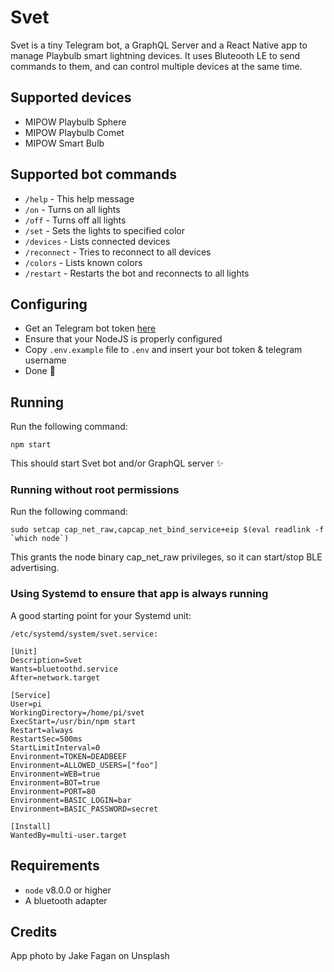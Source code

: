 # Svet
Svet is a tiny Telegram bot, a GraphQL Server and a React Native app to manage Playbulb smart lightning devices.
It uses Bluteooth LE to send commands to them, and can control multiple devices at the same time.

## Supported devices
* MIPOW Playbulb Sphere
* MIPOW Playbulb Comet
* MIPOW Smart Bulb

## Supported bot commands
* `/help` - This help message
* `/on` - Turns on all lights
* `/off` - Turns off all lights
* `/set` - Sets the lights to specified color
* `/devices` - Lists connected devices
* `/reconnect` - Tries to reconnect to all devices
* `/colors` - Lists known colors
* `/restart` - Restarts the bot and reconnects to all lights

## Configuring
* Get an Telegram bot token [here](https://core.telegram.org/bots#6-botfather)
* Ensure that your NodeJS is properly configured
* Copy `.env.example` file to `.env` and insert your bot token & telegram username
* Done :tada:

## Running
Run the following command:

    npm start
    
This should start Svet bot and/or GraphQL server :sparkles:

### Running without root permissions
Run the following command:

    sudo setcap cap_net_raw,capcap_net_bind_service+eip $(eval readlink -f `which node`)

This grants the node binary cap_net_raw privileges, so it can start/stop BLE advertising.

### Using Systemd to ensure that app is always running
A good starting point for your Systemd unit:
    
    /etc/systemd/system/svet.service:

    [Unit]
    Description=Svet
    Wants=bluetoothd.service
    After=network.target

    [Service]
    User=pi
    WorkingDirectory=/home/pi/svet
    ExecStart=/usr/bin/npm start
    Restart=always
    RestartSec=500ms
    StartLimitInterval=0
    Environment=TOKEN=DEADBEEF
    Environment=ALLOWED_USERS=["foo"]
    Environment=WEB=true
    Environment=BOT=true
    Environment=PORT=80
    Environment=BASIC_LOGIN=bar
    Environment=BASIC_PASSWORD=secret

    [Install]
    WantedBy=multi-user.target

## Requirements
* `node` v8.0.0 or higher
* A bluetooth adapter

## Credits
App photo by Jake Fagan on Unsplash